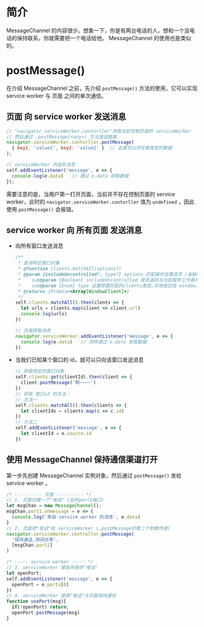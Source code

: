 
# 简介

MessageChannel 的内容很少。想象一下，你是有两台电话的人，想和一个没电话的保持联系，你就需要把一个电话给他。 MessageChannel 的使用也是类似的。

# postMessage()

在介绍 MessageChannel 之前，先介绍 `postMessage()` 方法的使用，它可以实现 service worker 与 页面 之间的单次通信。

## 页面 向 service worker 发送消息

``` js
// "navigator.serviceWorker.contorller"获取当前控制页面的 serviceWorker
// 然后通过 .postMessage(<any>) 方法发送数据
navigator.serviceWorker.contorller.postMessage(
  { key1: 'value1', key2: 'value2' }  // 这里可以传任意类型的数据
);

// serviceWorker 内监听消息
self.addEventListener('message', e => {
  console.log(e.data)   // 通过 e.data 获取数据
});
```

需要注意的是，当用户第一打开页面，当前并不存在控制页面的 service worker，此时的 `navigator.serviceWorker.contorller` 值为 `undefined` ，因此使用 `postMessage()` 会报错。

## service worker 向 所有页面 发送消息

- 向所有窗口发送消息

  ``` js
  /**
   * 查询特定窗口对象
   * @function Clients.matchAll(options?)
   * @param {includeUncontrolled?, type?} options 匹配操作设置选项 (省缺时查询所有)
   *    sub@param {Boolean} includeUncontrolled 是否返回与当前服务工作者共享相同源的所有服务工作者客户端
   *    sub@param {Enum} type 设置想要匹配的clients类型,可用值包括 window, worker, sharedworker, all(默认)
   * @returns {Promise<Array[WindowClient]>}
   */
  self.clients.matchAll().then(clents => {
    let urls = clients.map(client => client.url)
    console.log(urls)
  })

  // 页面获取消息
  navigator.serviceWorker.addEventListener('message', e => {
    console.log(e.data)   // 同样通过 e.data 获取数据
  })
  ```

- 当我们已知某个窗口的 id，就可以只向该窗口发送消息

  ``` js
  // 获取特定的窗口对象
  self.clients.get(clientId).then(client => {
    client.postMessage('啊~~~~')
  })
  // 获取 窗口id 的方法：
  // 方法一
  self.clients.matchAll().then(clients => {
    let clientIds = clients.map(c => c.id)
  })
  // 方法二
  self.addEventListener('message', e => {
    let clientId = e.source.id
  })
  ```

## 使用 MessageChannel 保持通信渠道打开

第一步先创建 MessageChannel 实例对象，然后通过 `postMessage()` 发给 service worker 。

``` js
/* ---------- 页面 ---------- */
// 1. 页面创建一个"电话" (监听port1端口)
let msgChan = new MessageChannel();
msgChan.port1.onmessage = e => {
  console.log('来自 service worker 的消息', e.data)
}
// 2. 页面把"电话"给 serviceWorker (.postMessage的第二个参数传递)
navigator.serviceWorker.controller.postMessage(
  '保持通话,得闲饮茶',
  [msgChan.port2]
)

/* ----- service worker ----- */
// 3. serviceWorker 接收并保存"电话"
let openPort;
self.addEventListener('message', e => {
  openPort = e.ports[0]
})
// 4. serviceWorker 使用"电话"与页面保持通信
function usePort(msg){
  if(!openPort) return;
  openPort.postMessage(msg)
}
```